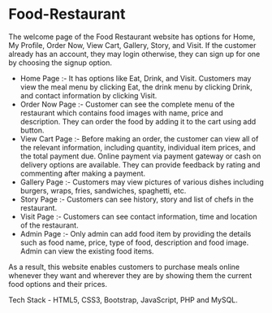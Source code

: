# Food-Restaurant

The welcome page of the Food Restaurant website has options for Home, My Profile, Order Now, View Cart, Gallery, Story, and Visit. If the customer already has an account, they may login otherwise, they can sign up for one by choosing the signup option.

- Home Page :- It has options like Eat, Drink, and Visit. Customers may view the meal menu by clicking Eat, the drink menu by clicking Drink, and contact information by clicking Visit.
- Order Now Page :- Customer can see the complete menu of the restaurant which contains food images with name, price and description. They can order the food by adding it to the cart using add button.
- View Cart Page :- Before making an order, the customer can view all of the relevant information, including quantity, individual item prices, and the total payment due. Online payment via payment gateway or cash on delivery options are available. They can provide feedback by rating and commenting after making a payment.
- Gallery Page :- Customers may view pictures of various dishes including burgers, wraps, fries, sandwiches, spaghetti, etc.
- Story Page :- Customers can see history, story and list of chefs in the restaurant.
- Visit Page :- Customers can see contact information, time and location of the restaurant.
- Admin Page :- Only admin can add food item by providing the details such as food name, price, type of food, description and food image. Admin can view the existing food items.

As a result, this website enables customers to purchase meals online whenever they want and wherever they are by showing them the current food options and their prices.

Tech Stack - HTML5, CSS3, Bootstrap, JavaScript, PHP and MySQL.  
